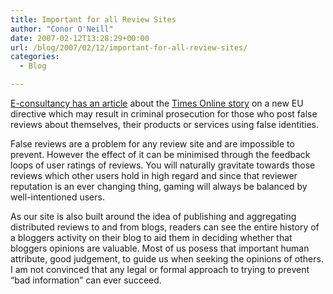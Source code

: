 ```yaml
---
title: Important for all Review Sites
author: "Conor O'Neill"
date: 2007-02-12T13:28:29+00:00
url: /blog/2007/02/12/important-for-all-review-sites/
categories:
  - Blog

---
```

[E-consultancy has an article][1] about the [Times Online story][2] on a new EU directive which may result in criminal prosecution for those who post false reviews about themselves, their products or services using false identities.

False reviews are a problem for any review site and are impossible to prevent. However the effect of it can be minimised through the feedback loops of user ratings of reviews. You will naturally gravitate towards those reviews which other users hold in high regard and since that reviewer reputation is an ever changing thing, gaming will always be balanced by well-intentioned users.

As our site is also built around the idea of publishing and aggregating distributed reviews to and from blogs, readers can see the entire history of a bloggers activity on their blog to aid them in deciding whether that bloggers opinions are valuable. Most of us posess that important human attribute, good judgement, to guide us when seeking the opinions of others. I am not convinced that any legal or formal approach to trying to prevent &#8220;bad information&#8221; can ever succeed.

 [1]: http://www.e-consultancy.com/news-blog/362645/fake-product-reviewers-to-face-court.html
 [2]: http://www.timesonline.co.uk/tol/news/politics/article1361968.ece